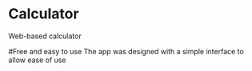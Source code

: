 # Calculator
Web-based calculator

#Free and easy to use
The app was designed with a simple interface to allow ease of use 


